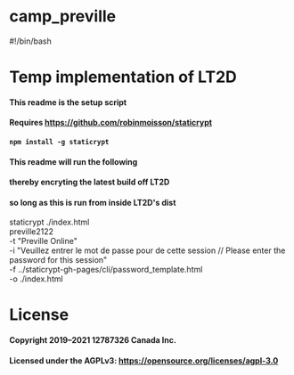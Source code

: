 # camp_preville

#!/bin/bash


# Temp implementation of LT2D

#### This readme is the setup script

#### Requires https://github.com/robinmoisson/staticrypt
#### `npm install -g staticrypt`
####

#### This readme will run the following

#### thereby encryting the latest build off LT2D 
#### so long as this is run from inside LT2D's dist



staticrypt ./index.html \
   preville2122 \
  -t "Preville Online" \
  -i "Veuillez entrer le mot de passe pour de cette session // Please enter the password for this session" \
  -f  ../staticrypt-gh-pages/cli/password_template.html \
  -o ./index.html

# License
#### Copyright 2019–2021 12787326 Canada Inc.
#### Licensed under the AGPLv3: https://opensource.org/licenses/agpl-3.0
